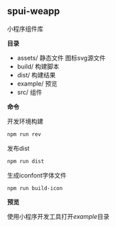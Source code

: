 


## spui-weapp

小程序组件库

**目录**

- assets/ 静态文件 图标svg源文件
- build/ 构建脚本
- dist/ 构建结果
- example/ 预览
- src/ 组件


**命令**

开发环境构建

```bash
npm run rev
```

发布dist

```bash
npm run dist
```

生成iconfont字体文件

```bash
npm run build-icon
```

**预览**

使用小程序开发工具打开*example*目录